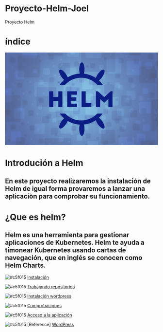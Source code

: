 # Proyecto-Helm-Joel
Proyecto Helm
# índice
![img](https://github.com/abarcajoel/Proyecto-Helm-Joel/blob/main/img/helm.png)
#

# Introdución a Helm
## En este proyecto realizaremos la instalación de Helm de igual forma provaremos a lanzar una aplicaciòn para comprobar su funcionamiento. 

# ¿Que es helm?
## Helm es una herramienta para gestionar aplicaciones de Kubernetes. Helm te ayuda a timonear Kubernetes usando cartas de navegación, que en inglés se conocen como Helm Charts. 



![#c5f015](https://via.placeholder.com/15/c5f015/000000?text=+) [Instalación](https://github.com/abarcajoel/Proyecto-Helm-Joel/blob/main/md/instalacion.md)

![#c5f015](https://via.placeholder.com/15/c5f015/000000?text=+) [Trabajando repositorios](https://github.com/abarcajoel/Proyecto-Helm-Joel/blob/main/md/Trabajar.md)

![#c5f015](https://via.placeholder.com/15/c5f015/000000?text=+) [Instalación wordpress](https://github.com/abarcajoel/Proyecto-Helm-Joel/blob/main/md/insta_wordpress.md)

![#c5f015](https://via.placeholder.com/15/c5f015/000000?text=+) [Comprobaciones]()

![#c5f015](https://via.placeholder.com/15/c5f015/000000?text=+) [Acceso a la aplicación]()

![#c5f015](https://via.placeholder.com/15/c5f015/000000?text=+) [Reference]
[WordPress](https://github.com/bitnami/charts/tree/master/bitnami/wordpress/#installing-the-chart)


